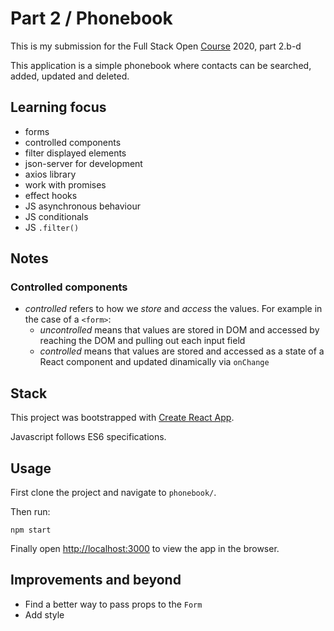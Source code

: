 # Part 2 / Phonebook

This is my submission for the Full Stack Open [Course](https://fullstackopen.com/en) 2020, part 2.b-d

This application is a simple phonebook where contacts can be searched, added, updated and deleted.

## Learning focus

- forms
- controlled components
- filter displayed elements
- json-server for development
- axios library
- work with promises
- effect hooks
- JS asynchronous behaviour
- JS conditionals
- JS `.filter()`

## Notes

### Controlled components
- *controlled* refers to how we *store* and *access* the values. For example in the case of a `<form>`:
  - *uncontrolled* means that values are stored in DOM and accessed by reaching the DOM and pulling out each input field
  - *controlled* means that values are stored and accessed as a state of a React component and updated dinamically via ``onChange``

## Stack

This project was bootstrapped with [Create React App](https://github.com/facebook/create-react-app).

Javascript follows ES6 specifications.

## Usage

First clone the project and navigate to ``phonebook/``.

Then run:

`npm start`

Finally open [http://localhost:3000](http://localhost:3000) to view the app in the browser.


## Improvements and beyond

- Find a better way to pass props to the ``Form``
- Add style
